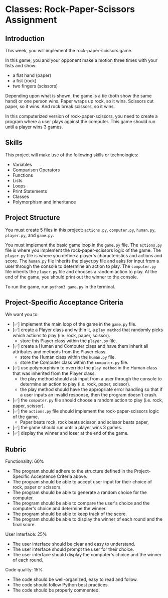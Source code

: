 # Classes: Rock-Paper-Scissors Assignment

## Introduction

This week, you will implement the rock-paper-scissors game.

In this game, you and your opponent make a motion three times with your fists and show:

- a flat hand (paper)
- a fist (rock)
- two fingers (scissors)

Depending upon what is shown, the game is a tie (both show the same hand) or one person wins. Paper wraps up rock, so it wins. Scissors cut paper, so it wins. And rock break scissors, so it wins. 

In this computerized version of rock-paper-scissors, you need to create a program where a user plays against the computer. This game should run until a player wins 3 games. 

## Skills

This project will make use of the following skills or technologies:

- Variables
- Comparison Operators
- Functions
- Lists
- Loops
- Print Statements
- Classes
- Polymorphism and Inheritance

## Project Structure

You must create 5 files in this project: `actions.py`, `computer.py`, `human.py`, `player.py`, and `game.py`.

You must implement the basic game loop in the `game.py` file. The `actions.py` file is where you implement the rock-paper-scissors logic of the game. The `player.py` file is where you define a player's characteristics and actions and score. The `human.py` file inherits the player.py file and asks for input from a user through the console to determine an action to play. The `computer.py` file inherits the `player.py` file and chooses a random action to play. At the end of the game, you should print out the winner to the console. 

To run the game, run `python3 game.py` in the terminal.


## Project-Specific Acceptance Criteria

We want you to:

- [✅] implement the main loop of the game in the `game.py` file.
- [✅] create a Player class and within it, a `play method` that randomly picks which actions to play (i.e. rock, paper, scissor).
  - store this Player class within the `player.py` file. 
- [✅] create a Human and Computer class and have them inherit all attributes and methods from the Player class.
  - store the Human class within the `human.py` file. 
  - store the Computer class within the `computer.py` file. 
- [✅] use polymorphism to override the `play method` in the Human class that was inherited from the Player class.  
  - the play method should ask input from a user through the console to determine an action to play (i.e. rock, paper, scissor). 
  - the play method should have the appropriate error handling so that if a user inputs an invalid response, then the program doesn't crash. 
- [✅] the `computer.py` file should choose a random action to play (i.e. rock, paper, scissor).
- [✅] the `actions.py` file should implement the rock-paper-scissors logic of the game.
  -  Paper beats rock, rock beats scissor, and scissor beats paper, 
- [✅] the game should run until a player wins 3 games.
- [✅] display the winner and loser at the end of the game. 


## Rubric

Functionality: 60%
- The program should adhere to the structure defined in the Project-Specific Acceptence Criteria above. 
- The program should be able to accept user input for their choice of rock, paper or scissors.
- The program should be able to generate a random choice for the computer.
- The program should be able to compare the user's choice and the computer's choice and determine the winner.
- The program should be able to keep track of the score.
- The program should be able to display the winner of each round and the final score.

User Interface: 25%
- The user interface should be clear and easy to understand.
- The user interface should prompt the user for their choice.
- The user interface should display the computer's choice and the winner of each round.

Code quality: 15%
- The code should be well-organized, easy to read and follow.
- The code should follow Python best practices.
- The code should be properly commented.
